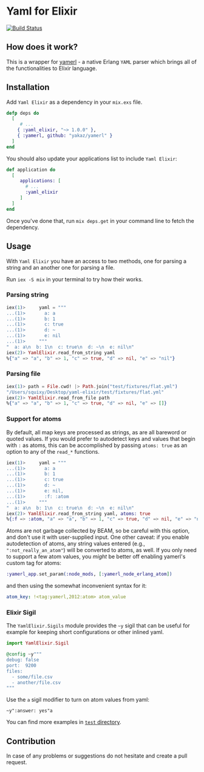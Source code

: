 # Yaml for Elixir

[![Build Status](https://travis-ci.org/KamilLelonek/yaml-elixir.svg)](https://travis-ci.org/KamilLelonek/yaml-elixir)

## How does it work?

This is a wrapper for [yamerl](https://github.com/yakaz/yamerl) - a native Erlang `YAML` parser which brings all of the functionalities to Elixir language.

## Installation

Add `Yaml Elixir` as a dependency in your `mix.exs` file.

```elixir
defp deps do
  [
     # ...
    { :yaml_elixir, "~> 1.0.0" },
    { :yamerl, github: "yakaz/yamerl" }
  ]
end
```

You should also update your applications list to include `Yaml Elixir`:

```elixir
def application do
  [
     applications: [
       # ...
       :yaml_elixir
     ]
  ]
end
```

Once you've done that, run `mix deps.get` in your command line to fetch the dependency.

## Usage

With `Yaml Elixir` you have an access to two methods, one for parsing a string and an another one for parsing a file.

Run `iex -S mix` in your terminal to try how their works.

### Parsing string

```elixir
iex(1)>     yaml = """
...(1)>       a: a
...(1)>       b: 1
...(1)>       c: true
...(1)>       d: ~
...(1)>       e: nil
...(1)>     """
"  a: a\n  b: 1\n  c: true\n  d: ~\n  e: nil\n"
iex(2)> YamlElixir.read_from_string yaml
%{"a" => "a", "b" => 1, "c" => true, "d" => nil, "e" => "nil"}
```

### Parsing file

```elixir
iex(1)> path = File.cwd! |> Path.join("test/fixtures/flat.yml")
"/Users/squixy/Desktop/yaml-elixir/test/fixtures/flat.yml"
iex(2)> YamlElixir.read_from_file path
%{"a" => "a", "b" => 1, "c" => true, "d" => nil, "e" => []}
```

### Support for atoms

By default, all map keys are processed as strings, as are all bareword or quoted
values. If you would prefer to autodetect keys and values that begin with `:` as
atoms, this can be accomplished by passing `atoms: true` as an option to any of
the `read_*` functions.

```elixir
iex(1)>     yaml = """
...(1)>       a: a
...(1)>       b: 1
...(1)>       c: true
...(1)>       d: ~
...(1)>       e: nil,
...(1)>       :f: :atom
...(1)>     """
"  a: a\n  b: 1\n  c: true\n  d: ~\n  e: nil\n"
iex(2)> YamlElixir.read_from_string yaml, atoms: true
%{:f => :atom, "a" => "a", "b" => 1, "c" => true, "d" => nil, "e" => "nil"}
```

Atoms are not garbage collected by BEAM, so be careful with this option, and
don't use it with user-supplied input. One other caveat: if you enable
autodetection of atoms, any string values entered (e.g.,
`":not_really_an_atom"`) will be converted to atoms, as well. If you only need
to support a few atom values, you _might_ be better off enabling yamerl's
custom tag for atoms:

```elixir
:yamerl_app.set_param(:node_mods, [:yamerl_node_erlang_atom])
```

and then using the somewhat inconvenient syntax for it:

```yaml
atom_key: !<tag:yamerl,2012:atom> atom_value
```

### Elixir Sigil

The `YamlElixir.Sigils` module provides the `~y` sigil that
can be useful for example for keeping short configurations
or other inlined yaml.

```elixir
import YamlElixir.Sigil

@config ~y"""
debug: false
port:  9200
files:
  - some/file.csv
  - another/file.csv
"""
```

Use the `a` sigil modifier to turn on atom values from yaml:

```
~y":answer: yes"a
```

You can find more examples in [`test` directory](https://github.com/KamilLelonek/yaml-elixir/blob/master/test/yaml_elixir_test.exs).

## Contribution

In case of any problems or suggestions do not hesitate and create a pull request.

